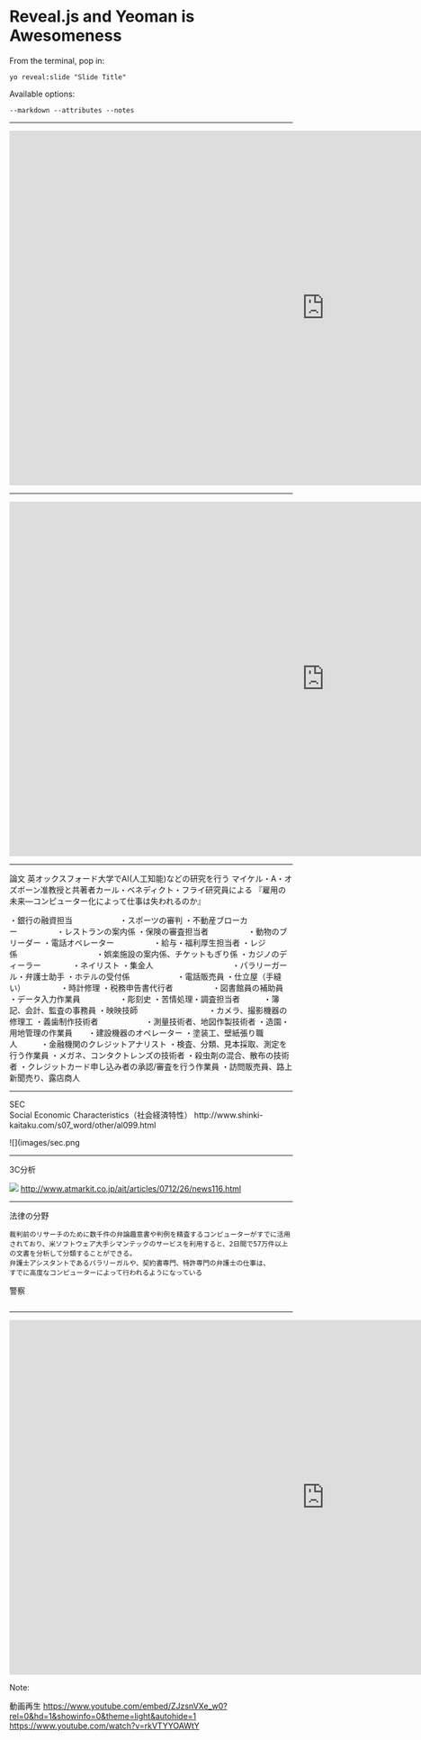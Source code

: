 
# Reveal.js and Yeoman is Awesomeness

From the terminal, pop in:

  ```yo reveal:slide "Slide Title"```

Available options:

 ```--markdown --attributes --notes```


 ---

 <object width="1120" height="630">
 <param name="movie" value="https://www.youtube.com/v/rkVTYYOAWtY?hl=ja_JP&version=3"></param>
 <param name="allowFullScreen" value="true"></param>
 <param name="allowScriptAccess" value="always"></param>
 <embed src="https://www.youtube.com/v/rkVTYYOAWtY?hl=ja_JP&version=3&?rel=0&hd=1&showinfo=0&theme=light&autohide=1&autoplay=1" type="application/x-shockwave-flash" width="1120" height="630" allowscriptaccess="always" allowfullscreen="true"></embed>
 </object>

 ---

 <iframe width="1120" height="630" src="https://www.youtube.com/embed/rkVTYYOAWtY?rel=0&hd=1&showinfo=0&theme=light&autohide=1" frameborder="0" allowfullscreen></iframe>

 ---
 論文
 英オックスフォード大学でAI(人工知能)などの研究を行う
 マイケル・A・オズボーン准教授と共著者カール・ベネディクト・フライ研究員による
 『雇用の未来—コンピューター化によって仕事は失われるのか』


・銀行の融資担当　　　　　　・スポーツの審判
・不動産ブローカー　　　　　・レストランの案内係
・保険の審査担当者　　　　　・動物のブリーダー
・電話オペレーター　　　　　・給与・福利厚生担当者
・レジ係　　　　　　　　　　・娯楽施設の案内係、チケットもぎり係
・カジノのディーラー　　　　・ネイリスト
・集金人　　　　　　　　　　・パラリーガール・弁護士助手
・ホテルの受付係　　　　　　・電話販売員
・仕立屋（手縫い）　　　　　・時計修理
・税務申告書代行者　　　　　・図書館員の補助員
・データ入力作業員　　　　　・彫刻史
・苦情処理・調査担当者　　　・簿記、会計、監査の事務員
・映映技師　　　　　　　　　・カメラ、撮影機器の修理工
・義歯制作技術者　　　　　　・測量技術者、地図作製技術者
・造園・用地管理の作業員　　・建設機器のオペレーター
・塗装工、壁紙張り職人　　　・金融機関のクレジットアナリスト
・検査、分類、見本採取、測定を行う作業員
・メガネ、コンタクトレンズの技術者
・殺虫剤の混合、散布の技術者
・クレジットカード申し込み者の承認/審査を行う作業員
・訪問販売員、路上新聞売り、露店商人

---

<div class="title">SEC</div>

<div>
Social Economic Characteristics（社会経済特性）
http://www.shinki-kaitaku.com/s07_word/other/al099.html
</div>

![](images/sec.png

---

<div class="title">3C分析</div>

![](http://image.itmedia.co.jp/ait/articles/0712/26/r8keiei_01.gif)
http://www.atmarkit.co.jp/ait/articles/0712/26/news116.html

---


法律の分野
```
裁判前のリサーチのために数千件の弁論趣意書や判例を精査するコンピューターがすでに活用されており、米ソフトウェア大手シマンテックのサービスを利用すると、2日間で57万件以上の文書を分析して分類することができる。
弁護士アシスタントであるパラリーガルや、契約書専門、特許専門の弁護士の仕事は、
すでに高度なコンピューターによって行われるようになっている
```


警察
```
```




---

<iframe width="1120" height="630" src="https://www.youtube.com/embed/rkVTYYOAWtY?rel=0&hd=1&showinfo=0&theme=light&autohide=1" frameborder="0" allowfullscreen></iframe>

Note:

 動画再生
 https://www.youtube.com/embed/ZJzsnVXe_w0?rel=0&hd=1&showinfo=0&theme=light&autohide=1
 https://www.youtube.com/watch?v=rkVTYYOAWtY
